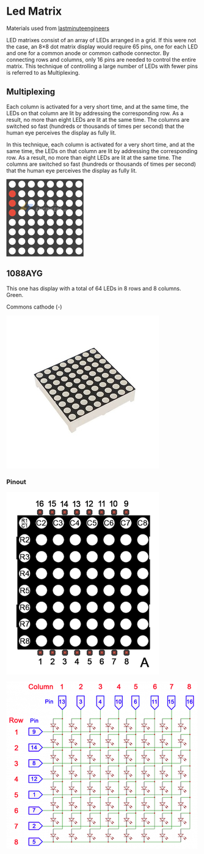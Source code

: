 # Led Matrix
Materials used from [lastminuteengineers](https://lastminuteengineers.com/max7219-dot-matrix-arduino-tutorial/)

LED matrixes consist of an array of LEDs arranged in a grid. If this were not the case, an 8×8 dot matrix display would require 65 pins, one for each LED and one for a common anode or common cathode connector. By connecting rows and columns, only 16 pins are needed to control the entire matrix. This technique of controlling a large number of LEDs with fewer pins is referred to as Multiplexing.

## Multiplexing 
Each column is activated for a very short time, and at the same time, the LEDs on that column are lit by addressing the corresponding row. As a result, no more than eight LEDs are lit at the same time. The columns are switched so fast (hundreds or thousands of times per second) that the human eye perceives the display as fully lit.

In this technique, each column is activated for a very short time, and at the same time, the LEDs on that column are lit by addressing the corresponding row. As a result, no more than eight LEDs are lit at the same time. The columns are switched so fast (hundreds or thousands of times per second) that the human eye perceives the display as fully lit.

![led matrix multiplexing](./assets/LED-Matrix-Display-Working-Animation-Persistence-of-Vision.gif)


## 1088AYG
This one has display with a total of 64 LEDs in 8 rows and 8 columns. Green.

Commons cathode (-)

![1088ayg](./assets/1088ayg.jpg)

### Pinout

![1088ayg Pin diagram](./assets/SH1088AS-Pin-Diagram.png)

![1088ayg pinout](./assets/1088AS_pinout.png)